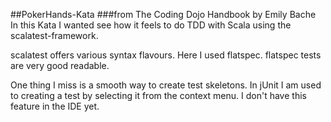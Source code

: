 ##PokerHands-Kata 
###from The Coding Dojo Handbook by Emily Bache
In this Kata I wanted see how it feels to do TDD with Scala using the scalatest-framework.

scalatest offers various syntax flavours. Here I used flatspec. flatspec tests are very good readable.

One thing I miss is a smooth way to create test skeletons. In jUnit I am used to creating a test by selecting it from the context menu.
I don't have this feature in the IDE yet.   